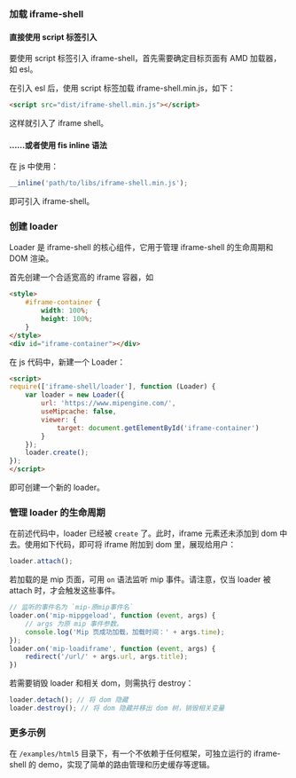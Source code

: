 ### 加载 iframe-shell

#### 直接使用 script 标签引入

要使用 script 标签引入 iframe-shell，首先需要确定目标页面有 AMD 加载器，如 esl。

在引入 esl 后，使用 script 标签加载 iframe-shell.min.js，如下：

```html
<script src="dist/iframe-shell.min.js"></script>
```

这样就引入了 iframe shell。

#### ……或者使用 fis inline 语法

在 js 中使用：

```javascript
__inline('path/to/libs/iframe-shell.min.js');
```

即可引入 iframe-shell。

### 创建 loader

Loader 是 iframe-shell 的核心组件，它用于管理 iframe-shell 的生命周期和 DOM 渲染。

首先创建一个合适宽高的 iframe 容器，如

```html
<style>
    #iframe-container {
        width: 100%;
        height: 100%;
    }
</style>
<div id="iframe-container"></div>
```

在 js 代码中，新建一个 Loader：

```html
<script>
require(['iframe-shell/loader'], function (Loader) {
    var loader = new Loader({
        url: 'https://www.mipengine.com/',
        useMipcache: false,
        viewer: {
            target: document.getElementById('iframe-container')
        }
    });
    loader.create();
});
</script>
```

即可创建一个新的 loader。

### 管理 loader 的生命周期

在前述代码中，loader 已经被 `create` 了。此时，iframe 元素还未添加到 dom 中去。使用如下代码，即可将 iframe 附加到 dom 里，展现给用户：

```javascript
loader.attach();
```

若加载的是 mip 页面，可用 `on` 语法监听 mip 事件。请注意，仅当 loader 被 attach 时，才会触发这些事件。

```javascript
// 监听的事件名为 `mip-原mip事件名`
loader.on('mip-mippgeload', function (event, args) {
    // args 为原 mip 事件参数。
    console.log('Mip 页成功加载，加载时间：' + args.time);
});
loader.on('mip-loadiframe', function (event, args) {
    redirect('/url/' + args.url, args.title);
})
```

若需要销毁 loader 和相关 dom，则需执行 destroy：

```javascript
loader.detach(); // 将 dom 隐藏
loader.destroy(); // 将 dom 隐藏并移出 dom 树，销毁相关变量
```

### 更多示例

在 `/examples/html5` 目录下，有一个不依赖于任何框架，可独立运行的 iframe-shell 的 demo，实现了简单的路由管理和历史缓存等逻辑。